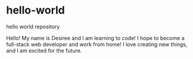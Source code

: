 # hello-world
hello world repository

Hello! 
My name is Desiree and I am learning to code! I hope to become a full-stack web developer and work from home! I love creating new things, and I am excited for the future. 
